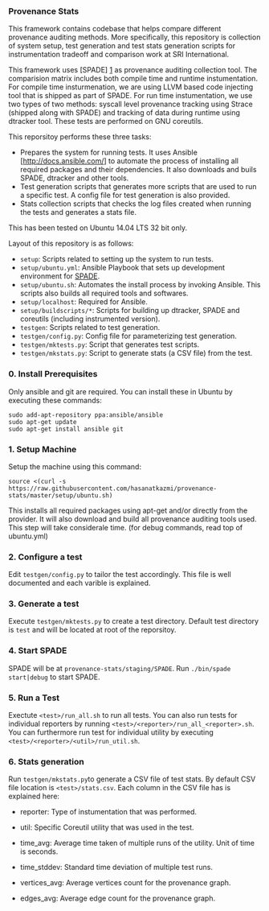 ### Provenance Stats

This framework contains codebase that helps compare different provenance auditing methods. More specifically, this repository is collection of system setup, test generation and test stats generation scripts for instrumentation tradeoff and comparison work at SRI International. 

This framework uses [SPADE] [1] as provenance auditing collection tool. The comparision matrix includes both compile time and runtime instumentation. For compile time insturmenation, we are using LLVM based code injecting tool that is shipped as part of SPADE. For run time instumentation, we use two types of two methods: syscall level provenance tracking using Strace (shipped along with SPADE) and tracking of data during runtime using dtracker tool. These tests are performed on GNU coreutils.

This reporsitoy performs these three tasks:
- Prepares the system for running tests. It uses Ansible [http://docs.ansible.com/] to automate the process of installing all required packages and their dependencies. It also downloads and buils SPADE, dtracker and other tools.
- Test generation scripts that generates more scripts that are used to run a specific test. A config file for test generation is also provided.
- Stats collection scripts that checks the log files created when running the tests and generates a stats file.

This has been tested on Ubuntu 14.04 LTS 32 bit only.

Layout of this repository is as follows:

- `setup`: Scripts related to setting up the system to run tests.
- `setup/ubuntu.yml`: Ansible Playbook that sets up development environment for [SPADE][1].
- `setup/ubuntu.sh`: Automates the install process by invoking Ansible. This scripts also builds all required tools and softwares.
- `setup/localhost`: Required for Ansible.
- `setup/buildscripts/*`: Scripts for building up dtracker, SPADE and coreutils (including instrumented version).
- `testgen`: Scripts related to test generation.
- `testgen/config.py`: Config file for parameterizing test generation.
- `testgen/mktests.py`: Script that generates test scripts.
- `testgen/mkstats.py`: Script to generate stats (a CSV file) from the test.

### 0. Install Prerequisites

Only ansible and git are required. You can install these in Ubuntu by executing these commands:

```
sudo add-apt-repository ppa:ansible/ansible
sudo apt-get update
sudo apt-get install ansible git
```

### 1. Setup Machine

Setup the machine using this command:
```
source <(curl -s https://raw.githubusercontent.com/hasanatkazmi/provenance-stats/master/setup/ubuntu.sh)
```
This installs all required packages using apt-get and/or directly from the provider. It will also download and build all provenance auditing tools used. This step will take considerale time.
(for debug commands, read top of ubuntu.yml)

### 2. Configure a test

Edit `testgen/config.py` to tailor the test accordingly. This file is well documented and each varible is explained.

### 3. Generate a test

Execute `testgen/mktests.py` to create a test directory. Default test directory is `test` and will be located at root of the reporsitoy.

### 4. Start SPADE

SPADE will be at `provenance-stats/staging/SPADE`. Run `./bin/spade start|debug` to start SPADE.

### 5. Run a Test

Exectute `<test>/run_all.sh` to run all tests. You can also run tests for individual reporters by running `<test>/<reporter>/run_all_<reporter>.sh`. You can furthermore run test for individual utility by executing `<test>/<reporter>/<util>/run_util.sh`.

### 6. Stats generation     

Run `testgen/mkstats.py`to generate a CSV file of test stats. By default CSV file location is `<test>/stats.csv`. Each column in the CSV file has is explained here:
- reporter: Type of instumentation that was performed.
- util: Specific Coreutil utility that was used in the test.
- time_avg: Average time taken of multiple runs of the utility. Unit of time is seconds.
- time_stddev: Standard time deviation of multiple test runs.
- vertices_avg: Average vertices count for the provenance graph.
- edges_avg: Average edge count for the provenance graph.

  [1]: https://github.com/ashish-gehani/SPADE

  
